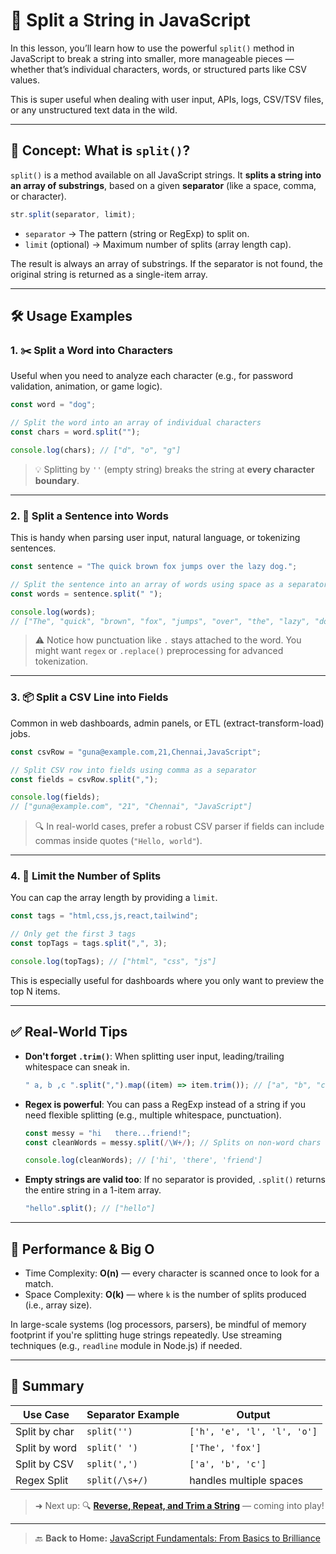 # 🔪 Split a String in JavaScript

In this lesson, you’ll learn how to use the powerful `split()` method in JavaScript to break a string into smaller, more manageable pieces — whether that’s individual characters, words, or structured parts like CSV values.

This is super useful when dealing with user input, APIs, logs, CSV/TSV files, or any unstructured text data in the wild.

---

## 🧠 Concept: What is `split()`?

`split()` is a method available on all JavaScript strings. It **splits a string into an array of substrings**, based on a given **separator** (like a space, comma, or character).

```js
str.split(separator, limit);
```

- `separator` → The pattern (string or RegExp) to split on.
- `limit` (optional) → Maximum number of splits (array length cap).

The result is always an array of substrings. If the separator is not found, the original string is returned as a single-item array.

---

## 🛠️ Usage Examples

### 1. ✂️ Split a Word into Characters

Useful when you need to analyze each character (e.g., for password validation, animation, or game logic).

```js
const word = "dog";

// Split the word into an array of individual characters
const chars = word.split("");

console.log(chars); // ["d", "o", "g"]
```

> 💡 Splitting by `''` (empty string) breaks the string at **every character boundary**.

---

### 2. 🧱 Split a Sentence into Words

This is handy when parsing user input, natural language, or tokenizing sentences.

```js
const sentence = "The quick brown fox jumps over the lazy dog.";

// Split the sentence into an array of words using space as a separator
const words = sentence.split(" ");

console.log(words);
// ["The", "quick", "brown", "fox", "jumps", "over", "the", "lazy", "dog."]
```

> ⚠️ Notice how punctuation like `.` stays attached to the word. You might want `regex` or `.replace()` preprocessing for advanced tokenization.

---

### 3. 📦 Split a CSV Line into Fields

Common in web dashboards, admin panels, or ETL (extract-transform-load) jobs.

```js
const csvRow = "guna@example.com,21,Chennai,JavaScript";

// Split CSV row into fields using comma as a separator
const fields = csvRow.split(",");

console.log(fields);
// ["guna@example.com", "21", "Chennai", "JavaScript"]
```

> 🔍 In real-world cases, prefer a robust CSV parser if fields can include commas inside quotes (`"Hello, world"`).

---

### 4. 🎯 Limit the Number of Splits

You can cap the array length by providing a `limit`.

```js
const tags = "html,css,js,react,tailwind";

// Only get the first 3 tags
const topTags = tags.split(",", 3);

console.log(topTags); // ["html", "css", "js"]
```

This is especially useful for dashboards where you only want to preview the top N items.

---

## ✅ Real-World Tips

- **Don't forget `.trim()`**: When splitting user input, leading/trailing whitespace can sneak in.

  ```js
  " a, b ,c ".split(",").map((item) => item.trim()); // ["a", "b", "c"]
  ```

- **Regex is powerful**: You can pass a RegExp instead of a string if you need flexible splitting (e.g., multiple whitespace, punctuation).

  ```js
  const messy = "hi   there...friend!";
  const cleanWords = messy.split(/\W+/); // Splits on non-word chars

  console.log(cleanWords); // ['hi', 'there', 'friend']
  ```

- **Empty strings are valid too**: If no separator is provided, `.split()` returns the entire string in a 1-item array.

  ```js
  "hello".split(); // ["hello"]
  ```

---

## 🧪 Performance & Big O

- Time Complexity: **O(n)** — every character is scanned once to look for a match.
- Space Complexity: **O(k)** — where `k` is the number of splits produced (i.e., array size).

In large-scale systems (log processors, parsers), be mindful of memory footprint if you're splitting huge strings repeatedly. Use streaming techniques (e.g., `readline` module in Node.js) if needed.

---

## 🧱 Summary

| Use Case      | Separator Example | Output                      |
| ------------- | ----------------- | --------------------------- |
| Split by char | `split('')`       | `['h', 'e', 'l', 'l', 'o']` |
| Split by word | `split(' ')`      | `['The', 'fox']`            |
| Split by CSV  | `split(',')`      | `['a', 'b', 'c']`           |
| Regex Split   | `split(/\s+/)`    | handles multiple spaces     |

> ➜ Next up: 🔍 [**Reverse, Repeat, and Trim a String**](./06-reverse-repeat-and-trim-a-string.md) — coming into play!

---

> 🔙 **Back to Home:** [JavaScript Fundamentals: From Basics to Brilliance](../index.md)
